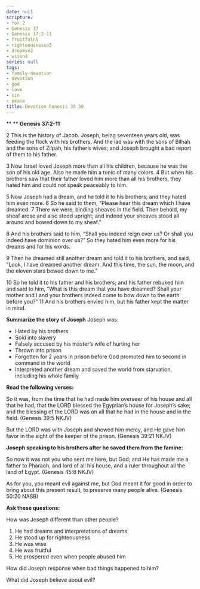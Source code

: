 ```yaml
---
date: null
scripture:
- for 2
- Genesis 37
- Genesis 37:2-11
- fruitfuln5
- righteousnessn3
- dreamsn2
- wisen4
series: null
tags:
- family-devotion
- devotion
- god
- love
- sin
- peace
title: Devotion Genesis 35 50
---
```



**
**
**Genesis 37:2-11**

2 This is the history of Jacob. Joseph, being seventeen years old, was feeding the flock with his brothers. And the lad was with the sons of Bilhah and the sons of Zilpah, his father’s wives; and Joseph brought a bad report of them to his father.

3 Now Israel loved Joseph more than all his children, because he was the son of his old age. Also he made him a tunic of many colors. 4 But when his brothers saw that their father loved him more than all his brothers, they hated him and could not speak peaceably to him.

5 Now Joseph had a dream, and he told it to his brothers; and they hated him even more. 6 So he said to them, “Please hear this dream which I have dreamed: 7 There we were, binding sheaves in the field. Then behold, my sheaf arose and also stood upright; and indeed your sheaves stood all around and bowed down to my sheaf.”

8 And his brothers said to him, “Shall you indeed reign over us? Or shall you indeed have dominion over us?” So they hated him even more for his dreams and for his words.

9 Then he dreamed still another dream and told it to his brothers, and said, “Look, I have dreamed another dream. And this time, the sun, the moon, and the eleven stars bowed down to me.”

10 So he told it to his father and his brothers; and his father rebuked him and said to him, “What is this dream that you have dreamed? Shall your mother and I and your brothers indeed come to bow down to the earth before you?” 11 And his brothers envied him, but his father kept the matter in mind.

**Summarize the story of Joseph**
Joseph was:

- Hated by his brothers
- Sold into slavery
- Falsely accused by his master’s wife of hurting her
- Thrown into prison
- Forgotten for 2 years in prison before God promoted him to second in command in the world
- Interpreted another dream and saved the world from starvation, including his whole family

**Read the following verses:**

So it was, from the time that he had made him overseer of his house and all that he had, that the LORD blessed the Egyptian’s house for Joseph’s sake; and the blessing of the LORD was on all that he had in the house and in the field. (‭Genesis‬ ‭39‬:‭5‬ NKJV)

But the LORD was with Joseph and showed him mercy, and He gave him favor in the sight of the keeper of the prison. (‭Genesis‬ ‭39‬:‭21‬ NKJV)

**Joseph speaking to his brothers after he saved them from the famine:**

So now it was not you who sent me here, but God; and He has made me a father to Pharaoh, and lord of all his house, and a ruler throughout all the land of Egypt. (‭Genesis‬ ‭45‬:‭8‬ NKJV)

As for you, you meant evil against me, but God meant it for good in order to bring about this present result, to preserve many people alive. (‭Genesis‬ ‭50‬:‭20‬ NASB)

**Ask these questions:**

How was Joseph different than other people?
1. He had dreams and interpretations of dreams
2. He stood up for righteousness
3. He was wise
4. He was fruitful
5. He prospered even when people abused him

How did Joseph response when bad things happened to him?

What did Joseph believe about evil?